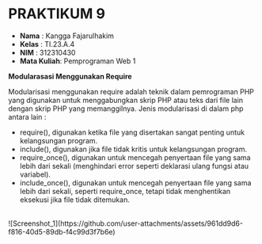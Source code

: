 # PRAKTIKUM 9
- **Nama**    : Kangga Fajarulhakim
- **Kelas**   : TI.23.A.4
- **NIM**     : 312310430
- **Mata Kuliah**: Pemprograman Web 1

**Modularasasi Menggunakan Require**

Modularisasi menggunakan require adalah teknik dalam pemrograman PHP yang digunakan untuk menggabungkan skrip PHP atau teks dari file lain dengan skrip PHP yang memanggilnya.
Jenis modularisasi di dalam php antara lain :
- require(), digunakan ketika file yang disertakan sangat penting untuk kelangsungan program.
- include(), digunakan jika file tidak kritis untuk kelangsungan program.
- require_once(), digunakan untuk mencegah penyertaan file yang sama lebih dari sekali (menghindari error seperti deklarasi ulang fungsi atau variabel).
- include_once(), digunakan untuk mencegah penyertaan file yang sama lebih dari sekali, seperti require_once, tetapi tidak menghentikan eksekusi jika file tidak ditemukan.
<br>
![Screenshot_1](https://github.com/user-attachments/assets/961dd9d6-f816-40d5-89db-f4c99d3f7b6e)
